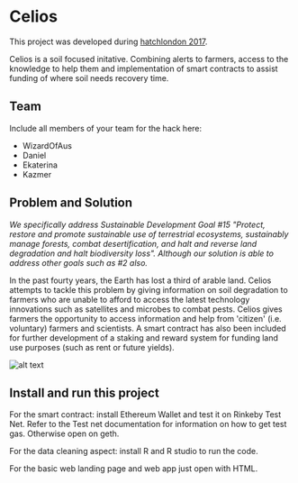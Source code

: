 # Celios

This project was developed during [hatchlondon 2017](http://hatchlondon.io).

Celios is a soil focused initative. Combining alerts to farmers, access to the knowledge to help them and implementation of smart contracts to assist funding of where soil needs recovery time.

## Team

Include all members of your team for the hack here:

* WizardOfAus
* Daniel 
* Ekaterina
* Kazmer

## Problem and Solution

*We specifically address Sustainable Development Goal #15 "Protect, restore and promote sustainable use of terrestrial ecosystems, sustainably manage forests, combat desertification, and halt and reverse land degradation and halt biodiversity loss". Although our solution is able to address other goals such as #2 also.*

In the past fourty years, the Earth has lost a third of arable land. Celios attempts to tackle this problem by giving information on soil degradation to farmers who are unable to afford to access the latest technology innovations such as satellites and microbes to combat pests. Celios gives farmers the opportunity to access information and help from 'citizen' (i.e. voluntary) farmers and scientists. A smart contract has also been included for further development of a staking and reward system for funding land use purposes (such as rent or future yields).

![alt text](http://www.fao.org/fileadmin/user_upload/soils/imgs/degradation_map/soil_compaction.jpg)

## Install and run this project

For the smart contract: install Ethereum Wallet and test it on Rinkeby Test Net. Refer to the Test net documentation for information on how to get test gas. Otherwise open on geth.

For the data cleaning aspect: install R and R studio to run the code.

For the basic web landing page and web app just open with HTML.
